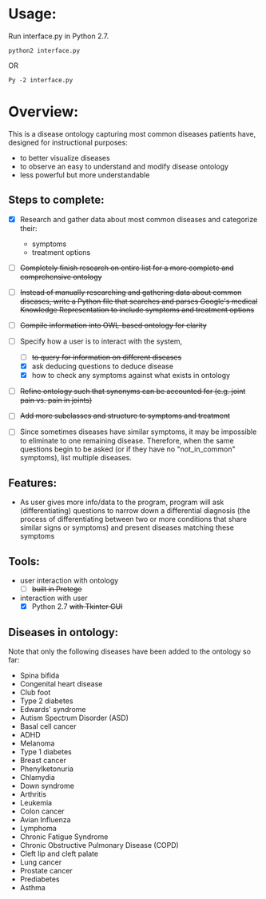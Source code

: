 # Usage:
Run interface.py in Python 2.7.
```
python2 interface.py
```
OR
```
Py -2 interface.py
```

# Overview:

This is a disease ontology capturing most common diseases patients have, designed for instructional purposes:
- to better visualize diseases
- to observe an easy to understand and modify disease ontology
- less powerful but more understandable

## Steps to complete:
- [x] Research and gather data about most common diseases and categorize their:
  - symptoms
  - treatment options
- [ ] ~~Completely finish research on entire list for a more complete and comprehensive ontology~~
- [ ] ~~Instead of manually researching and gathering data about common diseases, write a Python file that searches and parses Google's medical Knowledge Representation to include symptoms and treatment options~~

- [ ] ~~Compile information into OWL-based ontology for clarity~~
- [ ] Specify how a user is to interact with the system,
  - [ ] ~~to query for information on different diseases~~
  - [x] ask deducing questions to deduce disease
  - [x] how to check any symptoms against what exists in ontology

- [ ] ~~Refine ontology such that synonyms can be accounted for (e.g. joint pain vs. pain in joints)~~
- [ ] ~~Add more subclasses and structure to symptoms and treatment~~
- [ ] Since sometimes diseases have similar symptoms, it may be impossible to eliminate to one remaining disease. Therefore, when the same questions begin to be asked (or if they have no "not_in_common" symptoms), list multiple diseases.
## Features:
- As user gives more info/data to the program, program will ask (differentiating) questions to narrow down a differential diagnosis (the process of differentiating between two or more conditions that share similar signs or symptoms) and present diseases matching these symptoms

## Tools:
- user interaction with ontology
  - [ ] ~~built in Protege~~
- interaction with user
  - [x] Python 2.7 ~~with Tkinter GUI~~

## Diseases in ontology:
Note that only the following diseases have been added to the ontology so far:
- Spina bifida
- Congenital heart disease
- Club foot
- Type 2 diabetes
- Edwards' syndrome
- Autism Spectrum Disorder (ASD)
- Basal cell cancer
- ADHD
- Melanoma
- Type 1 diabetes
- Breast cancer
- Phenylketonuria
- Chlamydia
- Down syndrome
- Arthritis
- Leukemia
- Colon cancer
- Avian Influenza
- Lymphoma
- Chronic Fatigue Syndrome
- Chronic Obstructive Pulmonary Disease (COPD)
- Cleft lip and cleft palate
- Lung cancer
- Prostate cancer
- Prediabetes
- Asthma
